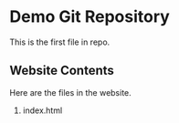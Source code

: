 # Demo Git Repository 

This is the first file in repo.

## Website Contents

Here are the files in the website.

1. index.html